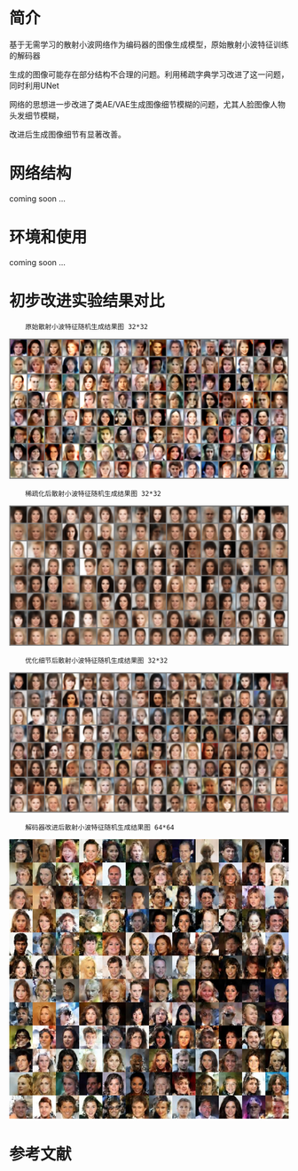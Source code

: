 # 简介

基于无需学习的散射小波网络作为编码器的图像生成模型，原始散射小波特征训练的解码器

生成的图像可能存在部分结构不合理的问题。利用稀疏字典学习改进了这一问题，同时利用UNet

网络的思想进一步改进了类AE/VAE生成图像细节模糊的问题，尤其人脸图像人物头发细节模糊，

改进后生成图像细节有显著改善。

# 网络结构

   coming soon ...

# 环境和使用

   coming soon ...

# 初步改进实验结果对比 

        原始散射小波特征随机生成结果图 32*32        

![image](./results/100epoch_celeba_n_images128_sgm_color.png)                      


        稀疏化后散射小波特征随机生成结果图 32*32     

![image](./results/100epoch_celeba_n_images128_sgm_color_l1.png)                    


        优化细节后散射小波特征随机生成结果图 32*32 

![image](./results/100epoch_celeba_n_images128_128s_256s_512s.png) 

        解码器改进后散射小波特征随机生成结果图 64*64 

![image](./results/demo64.jpeg)



  
# 参考文献
 



